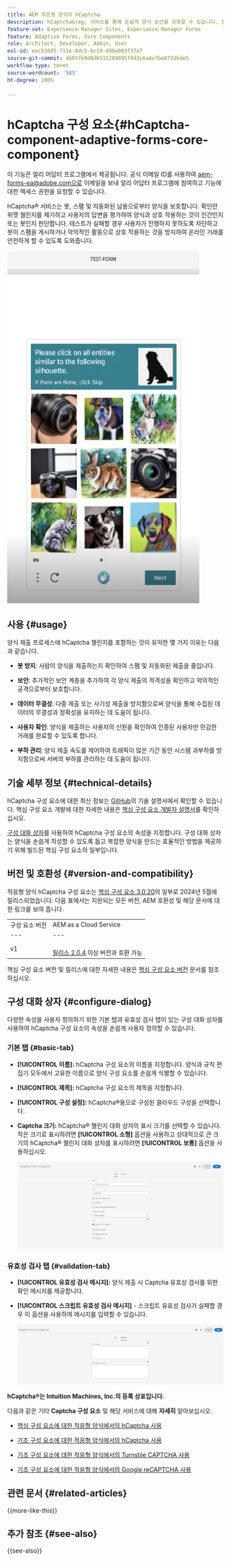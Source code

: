 ```yaml
---
title: AEM 적응형 양식의 hCaptcha
description: hCaptcha&reg; 서비스를 통해 손쉽게 양식 보안을 강화할 수 있습니다. 단계별 안내서가 포함되어 있습니다.
feature-set: Experience Manager Sites, Experience Manager Forms
feature: Adaptive Forms, Core Components
role: Architect, Developer, Admin, User
exl-id: eecb38d5-711e-4dc5-bc19-498e003f37e7
source-git-commit: 4b05fb9d8db515289095f4d3c6a4efbe872dbde5
workflow-type: tm+mt
source-wordcount: '583'
ht-degree: 100%

---
```


# hCaptcha 구성 요소{#hCaptcha-component-adaptive-forms-core-component}

<span class="preview"> 이 기능은 얼리 어답터 프로그램에서 제공됩니다. 공식 이메일 ID를 사용하여 aem-forms-ea@adobe.com으로 이메일을 보내 얼리 어답터 프로그램에 참여하고 기능에 대한 액세스 권한을 요청할 수 있습니다. </span>

hCaptcha® 서비스는 봇, 스팸 및 자동화된 남용으로부터 양식을 보호합니다. 확인란 위젯 챌린지를 제기하고 사용자의 답변을 평가하여 양식과 상호 작용하는 것이 인간인지 또는 봇인지 판단합니다. 테스트가 실패할 경우 사용자가 진행하지 못하도록 차단하고 봇이 스팸을 게시하거나 악의적인 활동으로 상호 작용하는 것을 방지하여 온라인 거래를 안전하게 할 수 있도록 도와줍니다.

![hCaptcha®](/help/adaptive-forms/assets/hCaptcha-challenge.png)

## 사용 {#usage}

양식 제출 프로세스에 hCaptcha 챌린지를 포함하는 것이 유익한 몇 가지 이유는 다음과 같습니다.

- **봇 방지**: 사람이 양식을 제출하는지 확인하여 스팸 및 자동화된 제출을 줄입니다.

- **보안**: 추가적인 보안 계층을 추가하여 각 양식 제출의 적격성을 확인하고 악의적인 공격으로부터 보호합니다.

- **데이터 무결성**: 다중 제출 또는 사기성 제출을 방지함으로써 양식을 통해 수집된 데이터의 무결성과 정확성을 유지하는 데 도움이 됩니다.

- **사용자 확인**: 양식을 제출하는 사용자의 신원을 확인하여 인증된 사용자만 민감한 거래를 완료할 수 있도록 합니다.

- **부하 관리**: 양식 제출 속도를 제어하여 트래픽이 많은 기간 동안 시스템 과부하를 방지함으로써 서버의 부하를 관리하는 데 도움이 됩니다.

## 기술 세부 정보 {#technical-details}

hCaptcha 구성 요소에 대한 최신 정보는 [GitHub](https://github.com/adobe/aem-core-forms-components/blob/master/ui.af.apps/src/main/content/jcr_root/apps/core/fd/components/form/hCaptcha/v1/hCaptcha/README.md)의 기술 설명서에서 확인할 수 있습니다. 핵심 구성 요소 개발에 대한 자세한 내용은 [핵심 구성 요소 개발자 설명서](/help/developing/overview.md)를 확인하십시오.

[구성 대화 상자](#configure-dialog)를 사용하여 hCaptcha 구성 요소의 속성을 지정합니다. 구성 대화 상자는 양식을 손쉽게 작성할 수 있도록 돕고 복잡한 양식을 만드는 효율적인 방법을 제공하기 위해 빌드된 핵심 구성 요소의 일부입니다.

## 버전 및 호환성 {#version-and-compatibility}


적응형 양식 hCaptcha 구성 요소는 [핵심 구성 요소 3.0.20](https://github.com/adobe/aem-core-forms-components/commit/a4cb97131ffad47137a8f5f173401128a1cf3491)의 일부로 2024년 5월에 릴리스되었습니다. 다음 표에서는 지원되는 모든 버전, AEM 호환성 및 해당 문서에 대한 링크를 보여 줍니다.

|  |  |
|---|---|
| 구성 요소 버전 | AEM as a Cloud Service |
| --- | --- |
| v1 | <br>[릴리스 2.0.4](/help/adaptive-forms/version.md) 이상 버전과 호환 가능 | 호환 가능 | 호환 가능 |

핵심 구성 요소 버전 및 릴리스에 대한 자세한 내용은 [핵심 구성 요소 버전](/help/adaptive-forms/version.md) 문서를 참조하십시오.

## 구성 대화 상자 {#configure-dialog}

다양한 속성을 사용자 정의하기 위한 기본 탭과 유효성 검사 탭이 있는 구성 대화 상자를 사용하여 hCaptcha 구성 요소의 속성을 손쉽게 사용자 정의할 수 있습니다.

### 기본 탭 {#basic-tab}

- **[!UICONTROL 이름]:** hCaptcha 구성 요소의 이름을 지정합니다. 양식과 규칙 편집기 모두에서 고유한 이름으로 양식 구성 요소를 손쉽게 식별할 수 있습니다.
- **[!UICONTROL 제목]:** hCaptcha 구성 요소의 제목을 지정합니다.
- **[!UICONTROL 구성 설정]:** hCaptcha®용으로 구성된 클라우드 구성을 선택합니다.
- **Captcha 크기:** hCaptcha® 챌린지 대화 상자의 표시 크기를 선택할 수 있습니다. 작은 크기로 표시하려면 **[!UICONTROL 소형]** 옵션을 사용하고 상대적으로 큰 크기의 hCaptcha® 챌린지 대화 상자를 표시하려면 **[!UICONTROL 보통]** 옵션을 사용하십시오.<!-- or **[!UICONTROL Invisible]** to validate hCaptcha&reg; without explicitly rendering the checkbox widget on the user interface. -->

  ![hCaptcha 기본 탭](/help/adaptive-forms/assets/hcaptcha-basic.png)

### 유효성 검사 탭 {#validation-tab}

- **[!UICONTROL 유효성 검사 메시지]:** 양식 제출 시 Captcha 유효성 검사를 위한 확인 메시지를 제공합니다.
- **[!UICONTROL 스크립트 유효성 검사 메시지]** - 스크립트 유효성 검사가 실패할 경우 이 옵션을 사용하여 메시지를 입력할 수 있습니다.

  ![hCaptcha 유효성 검사 탭](/help/adaptive-forms/assets/hcaptcha-validation-tab.png)

**hCaptcha®는 Intuition Machines, Inc.의 등록 상표입니다.**

다음과 같은 기타 **Captcha 구성 요소** 및 해당 서비스에 대해 **자세히** 알아보십시오.

- [핵심 구성 요소에 대한 적응형 양식에서의 hCaptcha 사용](https://experienceleague.adobe.com/kr/docs/experience-manager-cloud-service/content/forms/adaptive-forms-authoring/authoring-adaptive-forms-core-components/create-an-adaptive-form-on-forms-cs/integrate-adaptive-forms-hCaptcha-core-components)

- [기초 구성 요소에 대한 적응형 양식에서의 hCaptcha 사용](https://experienceleague.adobe.com/kr/docs/experience-manager-cloud-service/content/forms/adaptive-forms-authoring/authoring-adaptive-forms-foundation-components/add-components-to-an-adaptive-form/integrate-adaptive-forms-hcaptcha)

- [기초 구성 요소에 대한 적응형 양식에서의 Turnstile CAPTCHA 사용](https://experienceleague.adobe.com/kr/docs/experience-manager-cloud-service/content/forms/adaptive-forms-authoring/authoring-adaptive-forms-foundation-components/add-components-to-an-adaptive-form/integrate-adaptive-forms-turnstile)

- [기초 구성 요소에 대한 적응형 양식에서의 Google reCAPTCHA 사용](https://experienceleague.adobe.com/kr/docs/experience-manager-cloud-service/content/forms/adaptive-forms-authoring/authoring-adaptive-forms-core-components/create-an-adaptive-form-on-forms-cs/captcha-adaptive-forms-core-components)

## 관련 문서 {#related-articles}

{{more-like-this}}

## 추가 참조 {#see-also}

{{see-also}}
